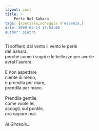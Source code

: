 ```yaml
---
layout: post
title: >
    Perle Nel Sahara
tags: [speciale,scheggia d'essenza,]
date: 2009-03-14 17:53:00
author: pietro
---
```

Ti soffierò dal vento il vento le perle<br/>del Sahara,<br/>perché come i sogni e le bellezze per averle<br/>avrai l'aurora.<br/><br/>E non aspettare<br/>niente di meno,<br/>e prendila per mare,<br/>prendila per mano.<br/><br/>Prendila gentile,<br/>come vuole lei,<br/>accogli, sul pontile,<br/>ora oppure mai.<br/><br/><span style="font-style: italic">Al Girasole...</span>

